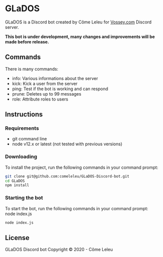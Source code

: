 # GLaDOS
GLaDOS is a Discord bot created by Côme Leleu for [Vossey.com](https://www.vossey.com) Discord server.

<b>This bot is under development, many changes and improvements will be made before release.</b>

## Commands
There is many commands:
- info: Various informations about the server
- kick: Kick a user from the server
- ping: Test if the bot is working and can respond
- prune: Deletes up to 99 messages
- role: Attribute roles to users

## Instructions
### Requirements
- git command line
- node v12.x or latest (not tested with previous versions)

### Downloading
To install the project, run the following commands in your command prompt:
```bash
git clone git@github.com:comeleleu/GLaDOS-Discord-bot.git
cd GLaDOS
npm install
```

### Starting the bot
To start the bot, run the following commands in your command prompt: node index.js
```bash
node index.js
```
## License
GLaDOS Discord bot Copyright © 2020 - Côme Leleu
